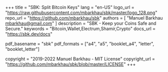 +++
title        = "SBK: Split Bitcoin Keys"
lang         = "en-US"
logo_url     = "https://raw.githubusercontent.com/mbarkhau/sbk/master/logo_128.png"
repo_url     = "https://github.com/mbarkhau/sbk"
authors       = [
    "Manuel Barkhau <mbarkhau@gmail.com>"
]
description  = "SBK - Keep your Coins Safe and Secure."
keywords     = "Bitcoin,Wallet,Electrum,Shamir,Crypto"
docs_url     = "https://sbk.dev/docs"

pdf_basename = "sbk"
pdf_formats  = ["a4", "a5", "booklet_a4", "letter", "booklet_letter"]

copyright = "2019-2022 Manuel Barkhau - MIT License"
copyright_url = "https://github.com/mbarkhau/sbk/blob/master/LICENSE"
+++
